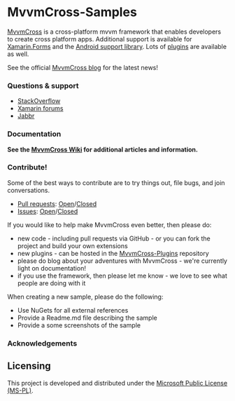 # MvvmCross-Samples

[MvvmCross](https://github.com/MvvmCross/MvvmCross) is a cross-platform mvvm framework that enables developers to create cross platform apps. Additional support is available for [Xamarin.Forms](https://github.com/MvvmCross/MvvmCross-Forms) and the [Android support library](https://github.com/MvvmCross/MvvmCross-AndroidSupport). Lots of [plugins](https://github.com/MvvmCross/MvvmCross-Plugins) are available as well.

See the official [MvvmCross blog](http://mvvmcross.com/) for the latest news!

### Questions & support

* [StackOverflow](http://stackoverflow.com/questions/tagged/mvvmcross)
* [Xamarin forums](http://forums.xamarin.com)
* [Jabbr](http://jabbr.net/#/rooms/mvvmcross)

### Documentation

**See the [MvvmCross Wiki](https://github.com/MvvmCross/MvvmCross/wiki) for additional articles and information.**

### Contribute!

Some of the best ways to contribute are to try things out, file bugs, and join conversations.

* [Pull requests](https://github.com/MvvmCross/MvvmCross-Samples/pulls): [Open](https://github.com/MvvmCross/MvvmCross-Samples/pulls?q=is%3Aopen+is%3Apr)/[Closed](https://github.com/MvvmCross/MvvmCross-Samples/pulls?q=is%3Apr+is%3Aclosed)
* [Issues](https://github.com/MvvmCross/MvvmCross-Samples/issues): [Open](https://github.com/MvvmCross/MvvmCross-Samples/issues?q=is%3Aopen+is%3Aissue)/[Closed](https://github.com/MvvmCross/MvvmCross-Samples/issues?q=is%3Aissue+is%3Aclosed)

If you would like to help make MvvmCross even better, then please do:

* new code - including pull requests via GitHub - or you can fork the project and build your own extensions
* new plugins - can be hosted in the [MvvmCross-Plugins](https://github.com/MvvmCross/MvvmCross-Plugins) repository
* please do blog about your adventures with MvvmCross - we're currently light on documentation!
* if you use the framework, then please let me know - we love to see what people are doing with it

When creating a new sample, please do the following:

 - Use NuGets for all external references
 - Provide a Readme.md file describing the sample
 - Provide a some screenshots of the sample

### Acknowledgements


Licensing
---------

This project is developed and distributed under the [Microsoft Public License (MS-PL)](http://opensource.org/licenses/ms-pl.html).
